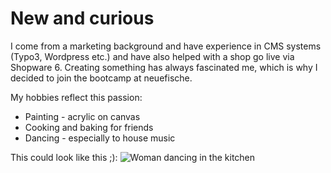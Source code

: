 # New and curious

I come from a marketing background and have experience in CMS systems (Typo3, Wordpress etc.) and have also helped with a shop go live via Shopware 6.
Creating something has always fascinated me, which is why I decided to join the bootcamp at neuefische. 

My hobbies reflect this passion:

- Painting - acrylic on canvas
- Cooking and baking for friends
- Dancing - especially to house music

This could look like this ;):
![Woman dancing in the kitchen](https://ak.picdn.net/offset/photos/5fadb1826f52af4409e4fd25/large_w/offset_1036331.jpg)
